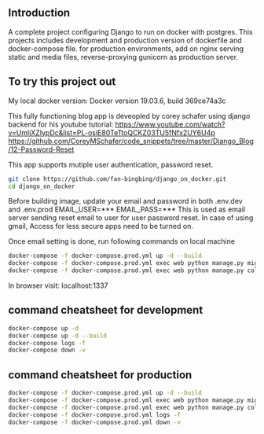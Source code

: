 
## Introduction
A complete project configuring Django to run on docker with postgres.
This projects includes development and production version of dockerfile and docker-compose file. for production environments, add on nginx serving static and media files, reverse-proxying gunicorn as production server.  

## To try this project out
My local docker version:
Docker version 19.03.6, build 369ce74a3c


This fully functioning blog app is deveopled by corey schafer using django backend for his youtube tutorial:
https://www.youtube.com/watch?v=UmljXZIypDc&list=PL-osiE80TeTtoQCKZ03TU5fNfx2UY6U4p
https://github.com/CoreyMSchafer/code_snippets/tree/master/Django_Blog/12-Password-Reset

This app supports mutiple user authentication, password reset.
```bash
git clone https://github.com/fan-bingbing/django_on_docker.git
cd django_on_docker
```
Before building image, update your email and password in both .env.dev and .env.prod
EMAIL_USER=***
EMAIL_PASS=***
This is used as email server sending reset email to user for user password reset. 
In case of using gmail, Access for less secure apps need to be turned on.

Once email setting is done, run following commands on local machine
```bash
docker-compose -f docker-compose.prod.yml up -d --build
docker-compose -f docker-compose.prod.yml exec web python manage.py migrate --noinput
docker-compose -f docker-compose.prod.yml exec web python manage.py collectstatic --no-input --clear
```

In browser visit: localhost:1337





## command cheatsheet for development 
```bash
docker-compose up -d 
docker-compose up -d --build
docker-compose logs -f
docker-compose down -v
```
## command cheatsheet for production
```bash
docker-compose -f docker-compose.prod.yml up -d --build
docker-compose -f docker-compose.prod.yml exec web python manage.py migrate --noinput
docker-compose -f docker-compose.prod.yml exec web python manage.py collectstatic --no-input --clear
docker-compose -f docker-compose.prod.yml logs -f
docker-compose -f docker-compose.prod.yml down -v
```

